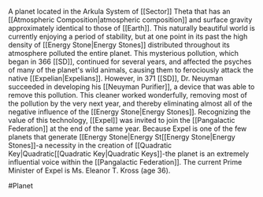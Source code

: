 A planet located in the Arkula System of <span class="miscellaneous">[[Sector]]</span> Theta that has an <span class="miscellaneous">[[Atmospheric Composition|atmospheric composition]]</span> and surface gravity approximately identical to those of <span class="political-bodies-places">[[Earth]]</span>.
This naturally beautiful world is currently enjoying a period of stability, but at one point in its past the high density of <span class="miscellaneous">[[Energy Stone|Energy Stones]]</span> distributed throughout its atmosphere polluted the entire planet.
This mysterious pollution, which began in 366 <span class="miscellaneous">[[SD]]</span>, continued for several years, and affected the psyches of many of the planet's wild animals, causing them to ferociously attack the native <span class="races">[[Expelian|Expelians]]</span>.
However, in 371 <span class="miscellaneous">[[SD]]</span>, Dr. Neuyman succeeded in developing his <span class="miscellaneous">[[Neuyman Purifier]]</span>, a device that was able to remove this pollution.
This cleaner worked wonderfully, removing most of the pollution by the very next year, and thereby eliminating almost all of the negative influence of the <span class="miscellaneous">[[Energy Stone|Energy Stones]]</span>.  Recognizing the value of this technology, <span class="political-bodies-places">[[Expel]]</span> was invited to join the <span class="political-bodies-places">[[Pangalactic Federation]]</span> at the end of the same year.
Because Expel is one of the few planets that generate <span class="miscellaneous">[[Energy Stone|Energy St<span class="miscellaneous">[[Energy Stone|Energy Stones]]</span>-a necessity in the creation of <span class="miscellaneous">[[Quadratic Key|Quadratic<span class="miscellaneous">[[Quadratic Key|Quadratic Keys]]</span>-the planet is an extremely influential voice within the <span class="political-bodies-places">[[Pangalactic Federation]]</span>.  The current Prime Minister of Expel is Ms. Eleanor T. Kross (age 36).

#Planet